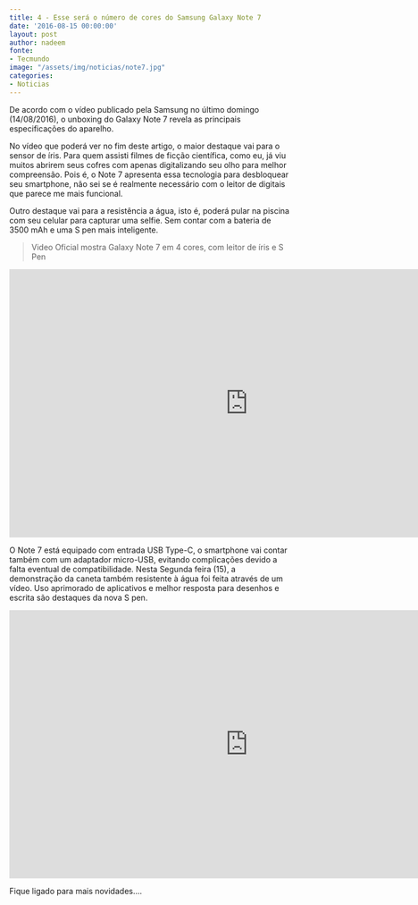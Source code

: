 ```yaml
---
title: 4 - Esse será o número de cores do Samsung Galaxy Note 7
date: '2016-08-15 00:00:00'
layout: post
author: nadeem
fonte:
- Tecmundo
image: "/assets/img/noticias/note7.jpg"
categories:
- Noticias
---
```


De acordo com o vídeo publicado pela Samsung no último domingo (14/08/2016), o unboxing do Galaxy Note 7 revela as principais especificações do aparelho.

No vídeo que poderá ver no fim deste artigo, o maior destaque vai para o sensor de íris.
Para quem assisti filmes de ficção científica, como eu, já viu muitos abrirem seus cofres com apenas digitalizando seu olho para melhor compreensão.
Pois é, o Note 7 apresenta essa tecnologia para desbloquear seu smartphone, não sei se é realmente necessário com o leitor de digitais que parece me mais funcional.

Outro destaque vai para a resistência a água, isto é, poderá pular na piscina com seu celular para capturar uma selfie.
Sem contar com a bateria de 3500 mAh e uma S pen mais inteligente.

<blockquote>
    Video Oficial mostra Galaxy Note 7 em 4 cores, com leitor de íris e S Pen
</blockquote>  

<iframe width="854" height="480" src="https://www.youtube.com/embed/EJbRm7_koyM" frameborder="0" allowfullscreen></iframe>

O Note 7 está equipado com entrada USB Type-C, o smartphone vai contar também com um adaptador micro-USB, evitando complicações devido a falta eventual de compatibilidade. 
Nesta Segunda feira (15), a demonstração da caneta também resistente à água foi feita através de um vídeo. 
Uso aprimorado de aplicativos e melhor resposta para desenhos e escrita são destaques da nova S pen.


<iframe width="854" height="480" src="https://www.youtube.com/embed/66mBXrOsbYc" frameborder="0" allowfullscreen></iframe>


Fique ligado para mais novidades....
